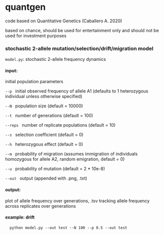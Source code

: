 # quantgen
code based on Quantitative Genetics (Caballero A. 2020)

based on chance, should be used for entertainment only and should not be used for investment purposes


### stochastic 2-allele mutation/selection/drift/migration model
`model.py`: stochastic 2-allele frequency dynamics

#### input: 
initial population parameters

   `--p `   initial observed frequency of allele A1 (defaults to 1 heterozygous individual unless otherwise specified)
  
   `--N `   population size (default = 10000)
  
   `--t `   number of generations (default = 100)
  
   `--reps `  number of replicate populations (default = 10)
  
   `--s `   selection coefficient (default = 0)
  
   `--h `   heterozygous effect (default = 0)
  
   `--m `   probability of migration (assumes immigration of individuals homozygous for allele A2, random emigration, default = 0)
  
   `--u `   probability of mutation (default = 2 * 10e-8)
  
   `--out `   output (appended with .png, .txt)
   
#### output:
plot of allele frequency over generations, .tsv tracking allele frequency across replicates over generations

   
#### example: drift
      python model.py --out test --N 100 --p 0.5 --out test
